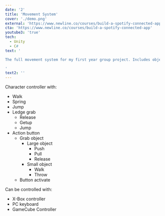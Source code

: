 ```yaml
---
date: '2'
title: 'Movement System'
cover: './demo.png'
external: 'https://www.newline.co/courses/build-a-spotify-connected-app'
cta: 'https://www.newline.co/courses/build-a-spotify-connected-app'
youtube3: 'true'
tech:
  - Unity
  - C#
text: '

The full movement system for my first year group project. Includes object interactions and ledge grabs.

'
text2: ''
---
```


Character controller with:

- Walk
- Spring
- Jump
- Ledge grab
  - Release
  - Getup
  - Jump
- Action button
  - Grab object
    - Large object
      - Push
      - Pull
      - Release
    - Small object
      - Walk
      - Throw
  - Button activate

Can be controlled with:

- X-Box controller
- PC keyboard
- GameCube Controller
